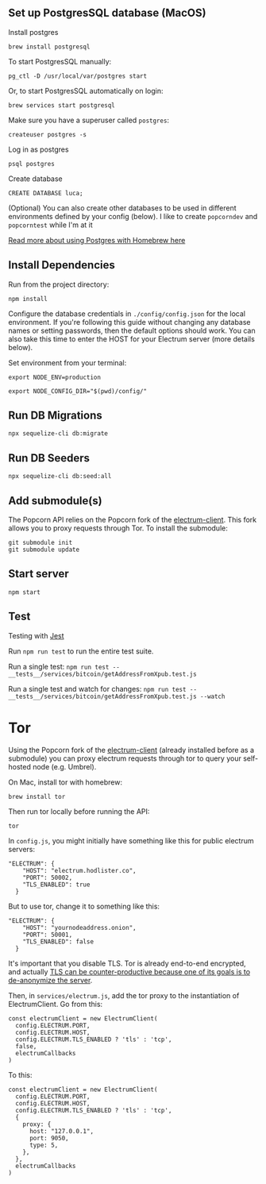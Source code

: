 ## Set up PostgresSQL database (MacOS)

Install postgres

`brew install postgresql`

To start PostgresSQL manually:

`pg_ctl -D /usr/local/var/postgres start`

Or, to start PostgresSQL automatically on login:

`brew services start postgresql`

Make sure you have a superuser called `postgres`:

`createuser postgres -s`

Log in as postgres

`psql postgres`

Create database

`CREATE DATABASE luca;`

(Optional) You can also create other databases to be used in different environments defined by your config (below). I like to create `popcorndev` and `popcorntest` while I'm at it

[Read more about using Postgres with Homebrew here](https://dyclassroom.com/howto-mac/how-to-install-postgresql-on-mac-using-homebrew)

## Install Dependencies

Run from the project directory:

`npm install`

Configure the database credentials in `./config/config.json` for the local environment. If you're following this guide without changing any database names or setting passwords, then the default options should work. You can also take this time to enter the HOST for your Electrum server (more details below).

Set environment from your terminal:

`export NODE_ENV=production`

`export NODE_CONFIG_DIR="$(pwd)/config/"`

## Run DB Migrations

`npx sequelize-cli db:migrate`

## Run DB Seeders

`npx sequelize-cli db:seed:all`

## Add submodule(s)

The Popcorn API relies on the Popcorn fork of the [electrum-client](https://github.com/Popcorn-Sats/electrum-client). This fork allows you to proxy requests through Tor. To install the submodule:

```
git submodule init
git submodule update
```

## Start server

`npm start`

## Test

Testing with [Jest](https://jestjs.io)

Run `npm run test` to run the entire test suite.

Run a single test: `npm run test -- __tests__/services/bitcoin/getAddressFromXpub.test.js`

Run a single test and watch for changes: `npm run test -- __tests__/services/bitcoin/getAddressFromXpub.test.js --watch`

# Tor

Using the Popcorn fork of the [electrum-client](https://github.com/Popcorn-Sats/electrum-client) (already installed before as a submodule) you can proxy electrum requests through tor to query your self-hosted node (e.g. Umbrel).

On Mac, install tor with homebrew:

```
brew install tor
```

Then run tor locally before running the API:

```
tor
```

In `config.js`, you might initially have something like this for public electrum servers:

```
"ELECTRUM": {
    "HOST": "electrum.hodlister.co",
    "PORT": 50002,
    "TLS_ENABLED": true
  }
```

But to use tor, change it to something like this:

```
"ELECTRUM": {
    "HOST": "yournodeaddress.onion",
    "PORT": 50001,
    "TLS_ENABLED": false
  }
```

It's important that you disable TLS. Tor is already end-to-end encrypted, and actually [TLS can be counter-productive because one of its goals is to de-anonymize the server](https://security.stackexchange.com/questions/75975/is-tls-in-tor-useless#75984).

Then, in `services/electrum.js`, add the tor proxy to the instantiation of ElectrumClient. Go from this:

```
const electrumClient = new ElectrumClient(
  config.ELECTRUM.PORT,
  config.ELECTRUM.HOST,
  config.ELECTRUM.TLS_ENABLED ? 'tls' : 'tcp',
  false,
  electrumCallbacks
)
```

To this:

```
const electrumClient = new ElectrumClient(
  config.ELECTRUM.PORT,
  config.ELECTRUM.HOST,
  config.ELECTRUM.TLS_ENABLED ? 'tls' : 'tcp',
  {
    proxy: {
      host: "127.0.0.1",
      port: 9050,
      type: 5,
    },
  },
  electrumCallbacks
)
```
